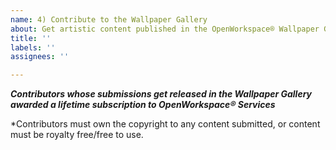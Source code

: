 ```yaml
---
name: 4) Contribute to the Wallpaper Gallery
about: Get artistic content published in the OpenWorkspace® Wallpaper Gallery
title: ''
labels: ''
assignees: ''

---
```


***Contributors whose submissions get released in the Wallpaper Gallery awarded a lifetime subscription to OpenWorkspace® Services***

*Contributors must own the copyright to any content submitted, or content must be royalty free/free to use.

